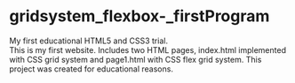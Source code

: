 # gridsystem_flexbox-_firstProgram
My first educational HTML5 and CSS3 trial.  
This is my first website. Includes two HTML pages, index.html implemented with CSS grid system and 
page1.html with CSS flex grid system.
This project was created for educational reasons. 
